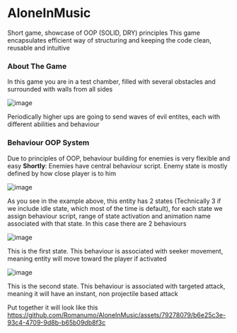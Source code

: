 # AloneInMusic
Short game, showcase of OOP (SOLID, DRY) principles
This game encapsulates efficient way of structuring and keeping the code clean, reusable and intuitive

### About The Game
In this game you are in a test chamber, filled with several obstacles and surrounded with walls from all sides

![image](https://github.com/Romanumo/AloneInMusic/assets/79278079/46b9279a-50a1-4009-b44f-e4d2743ed5f9)

Periodically higher ups are going to send waves of evil entites, each with different abilities and behaviour

### Behaviour OOP System
Due to principles of OOP, behaviour building for enemies is very flexible and easy
**Shortly**: Enemies have central behaviour script. Enemy state is mostly defined by how close player is to him

![image](https://github.com/Romanumo/AloneInMusic/assets/79278079/a5cd39be-d9ae-4f49-9de5-881e03fdcc96)

As you see in the example above, this entity has 2 states (Technically 3 if we include idle state, which most of the time is default), for each state we assign behaviour script, range of state activation and animation name associated with that state. In this case there are 2 behaviours

![image](https://github.com/Romanumo/AloneInMusic/assets/79278079/d82e6183-908d-4dc2-b028-5f60cf10939a)

This is the first state. This behaviour is associated with seeker movement, meaning entity will move toward the player if activated

![image](https://github.com/Romanumo/AloneInMusic/assets/79278079/1095d243-d022-442c-a405-2f1dfa68818d)

 This is the second state. This behaviour is associated with targeted attack, meaning it will have an instant, non projectile based attack

Put together it will look like this
https://github.com/Romanumo/AloneInMusic/assets/79278079/b6e25c3e-93c4-4709-9d8b-b65b09db8f3c

